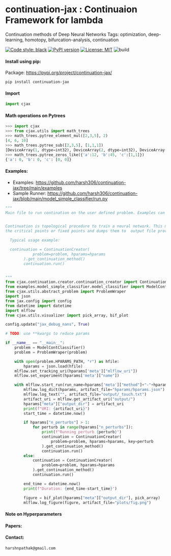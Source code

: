 # continuation-jax : Continuaion Framework for lambda 
Continuation methods of Deep Neural Networks 
Tags: optimization, deep-learning, homotopy, bifurcation-analysis, continuation

[![Code style: black](https://img.shields.io/badge/code%20style-black-000000.svg)](https://github.com/psf/black) 
[![PyPI version](https://badge.fury.io/py/continuation-jax.svg)](https://badge.fury.io/py/continuation-jax)
[![License: MIT](https://img.shields.io/badge/License-MIT-yellow.svg)](https://opensource.org/licenses/MIT)
![build](https://travis-ci.com/harsh306/continuation-jax.svg?branch=main)


#### Install using pip:
Package: https://pypi.org/project/continuation-jax/ 
```
pip install continuation-jax
```

#### Import

```python
import cjax
```

#### Math operations on Pytrees
```python
>>> import cjax
>>> from cjax.utils import math_trees
>>> math_trees.pytree_element_mul([2,3,5], 2)
[4, 6, 10]
>>> math_trees.pytree_sub([2,3,5], [1,1,1])
[DeviceArray(1, dtype=int32), DeviceArray(2, dtype=int32), DeviceArray(4, dtype=int32)]
>>> math_trees.pytree_zeros_like({'a':12, 'b':45, 'c':[1,1]})
{'a': 0, 'b': 0, 'c': [0, 0]}

```

#### Examples:
- Examples: https://github.com/harsh306/continuation-jax/tree/main/examples
- Sample Runner: https://github.com/harsh306/continuation-jax/blob/main/model_simple_classifier/run.py

```python
"""
Main file to run contination on the user defined problem. Examples can be found in the examples/ directory.


Continuation is topological procedure to train a neural network. This module tracks all
the critical points or fixed points and dumps them to  output file provided in hparams.json file.

  Typical usage example:

  continuation = ContinuationCreator(
            problem=problem, hparams=hparams
        ).get_continuation_method()
        continuation.run()


"""
from cjax.continuation.creator.continuation_creator import ContinuationCreator
from examples.model_simple_classifier.model_classifier import ModelContClassifier
from cjax.utils.abstract_problem import ProblemWraper
import json
from jax.config import config
from datetime import datetime
import mlflow
from cjax.utils.visualizer import pick_array, bif_plot

config.update("jax_debug_nans", True)

# TODO: use **kwargs to reduce params

if __name__ == "__main__":
    problem = ModelContClassifier()
    problem = ProblemWraper(problem)

    with open(problem.HPARAMS_PATH, "r") as hfile:
        hparams = json.load(hfile)
    mlflow.set_tracking_uri(hparams['meta']["mlflow_uri"])
    mlflow.set_experiment(hparams['meta']["name"])

    with mlflow.start_run(run_name=hparams['meta']["method"]+"-"+hparams["meta"]["optimizer"]) as run:
        mlflow.log_dict(hparams, artifact_file="hparams/hparams.json")
        mlflow.log_text("", artifact_file="output/_touch.txt")
        artifact_uri = mlflow.get_artifact_uri("output/")
        hparams["meta"]["output_dir"] = artifact_uri
        print(f"URI: {artifact_uri}")
        start_time = datetime.now()

        if hparams["n_perturbs"] > 1:
            for perturb in range(hparams["n_perturbs"]):
                print(f"Running perturb {perturb}")
                continuation = ContinuationCreator(
                    problem=problem, hparams=hparams, key=perturb
                ).get_continuation_method()
                continuation.run()
        else:
            continuation = ContinuationCreator(
                problem=problem, hparams=hparams
            ).get_continuation_method()
            continuation.run()

        end_time = datetime.now()
        print(f"Duration: {end_time-start_time}")

        figure = bif_plot(hparams["meta"]["output_dir"], pick_array)
        mlflow.log_figure(figure, artifact_file="plots/fig.png")
```

#### Note on Hyperparameters   

#### Papers:

#### Contact: 
`harshnpathak@gmail.com`
